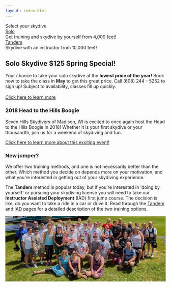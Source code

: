 ```yaml
---
layout: index.html
---
```


<div class="choose-text">Select your skydive</div>

<div class="skydive-selector">
  <div class="skydive-selector__option skydive-selector__option--solo">
    <a href="solo-skydiving-wisconsin">
      <div><span>Solo</span></div>
    </a>
    <aside>Get training and skydive by yourself from 4,000 feet!</aside>
  </div>
  <div class="skydive-selector__option skydive-selector__option--tandem">
    <a href="tandem-skydiving-wisconsin">
      <div><span>Tandem</span></div>
    </a>
    <aside>Skydive with an instructor from 10,000 feet!</aside>
  </div>
</div>

<div class="spring-special-banner">
  <h2>Solo Skydive $125 Spring Special!</h2>

  Your chance to take your solo skydive at the __lowest price of the year!__ Book now to take the class in __May__ to get this great price. Call (608) 244 - 5252 to sign up! Subject to availability, classes fill up quickly.
  <br><br>
  [Click here to learn more](solo-skydiving-wisconsin)
</div>

### 2018 Head to the Hills Boogie

Seven Hills Skydivers of Madison, WI is excited to once again host the Head to the Hills Boogie in 2018! Whether it is your first skydive or your thousandth, join us for a weekend of skydiving and fun.

[Click here to learn more about this exciting event!](posts/head-to-the-hills-2018)

### New jumper?

We offer two training methods, and one is not necessarily better than the other. Which method you decide on depends more on your motivation, and what you’re interested in getting out of your skydiving experience.

The **Tandem** method is popular today, but if you’re interested in 'doing by yourself' or pursuing your skydiving license you will need to take our **Instructor Assisted Deployment** (IAD) first jump course. The decision is like, do you want to take a ride in a car or drive it. Read through the [Tandem](../tandem-skydiving-wisconsin) and [IAD](../solo-skydiving-wisconsin) pages for a detailed description of the two training options.

<img src="img/head-to-hills.jpg" alt="Bob thumbs up" class="full-width">
